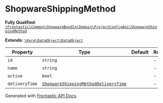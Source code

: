 #  ShopwareShippingMethod

**Fully Qualified**: [`\Frontastic\Common\ShopwareBundle\Domain\ProjectConfigApi\ShopwareShippingMethod`](../../../../../src/php/ShopwareBundle/Domain/ProjectConfigApi/ShopwareShippingMethod.php)

**Extends**: [`\Kore\DataObject\DataObject`](https://github.com/kore/DataObject)

Property|Type|Default|Required|Description
--------|----|-------|--------|-----------
`id` | `string` |  | - | 
`name` | `string` |  | - | 
`active` | `bool` |  | - | 
`deliveryTime` | [`ShopwareShippingMethodDeliveryTime`](ShopwareShippingMethodDeliveryTime.md) |  | - | 

Generated with [Frontastic API Docs](https://github.com/FrontasticGmbH/apidocs).
